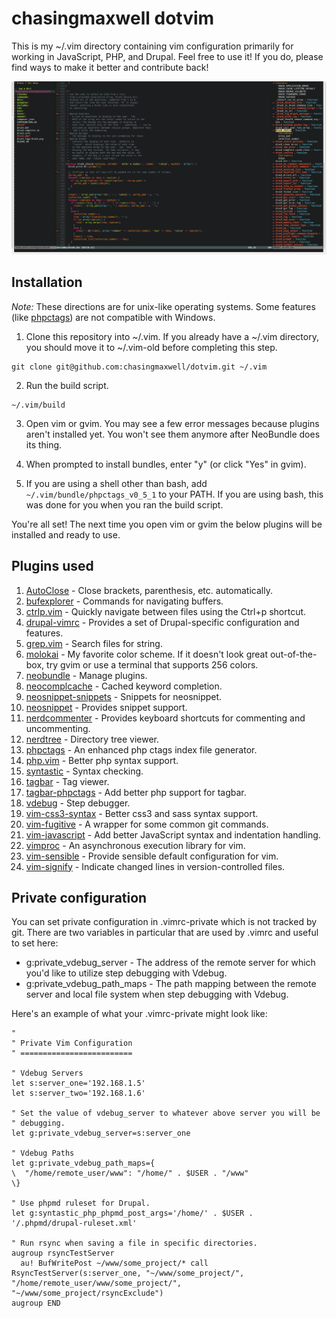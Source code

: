 # chasingmaxwell dotvim

This is my ~/.vim directory containing vim configuration primarily for working
in JavaScript, PHP, and Drupal. Feel free to use it! If you do, please find ways
to make it better and contribute back!

![chasingmaxwell dotvim screenshot](/screenshot.png?raw=true "Schreenshot")

## Installation

_Note:_ These directions are for unix-like operating systems. Some features
(like [phpctags](https://github.com/vim-php/phpctags)) are not compatible with
Windows.

1. Clone this repository into ~/.vim. If you already have a ~/.vim directory,
you should move it to ~/.vim-old before completing this step.
  ```
  git clone git@github.com:chasingmaxwell/dotvim.git ~/.vim
  ```

2. Run the build script.
  ```
  ~/.vim/build
  ```

3. Open vim or gvim. You may see a few error messages because plugins aren't
installed yet. You won't see them anymore after NeoBundle does its thing.

4. When prompted to install bundles, enter "y" (or click "Yes" in gvim).

5. If you are using a shell other than bash, add `~/.vim/bundle/phpctags_v0_5_1`
to your PATH. If you are using bash, this was done for you when you ran the
build script.

You're all set! The next time you open vim or gvim the below plugins will be
installed and ready to use.

## Plugins used

1. [AutoClose](https://github.com/vim-scripts/AutoClose) - Close brackets,
parenthesis, etc. automatically.
2. [bufexplorer](https://github.com/jlanzarotta/bufexplorer) - Commands for
navigating buffers.
3. [ctrlp.vim](https://github.com/ctrlpvim/ctrlp.vim) - Quickly navigate between
files using the Ctrl+p shortcut.
4. [drupal-vimrc](https://drupal.org/project/vimrc) - Provides a set of
Drupal-specific configuration and features.
5. [grep.vim](https://github.com/vim-scripts/grep.vim) - Search files for
string.
6. [molokai](https://github.com/tomasr/molokai) - My favorite color scheme. If
it doesn't look great out-of-the-box, try gvim or use a terminal that supports
256 colors.
7. [neobundle](https://github.com/Shougo/neobundle.vim) - Manage plugins.
8. [neocomplcache](https://github.com/Shougo/neocomplcache.vim) - Cached keyword
completion.
9. [neosnippet-snippets](https://github.com/Shougo/neosnippet-snippets) -
Snippets for neosnippet.
10. [neosnippet](https://github.com/Shougo/neosnippet.vim) - Provides snippet
support.
11. [nerdcommenter](https://github.com/scrooloose/nerdcommenter) - Provides
keyboard shortcuts for commenting and uncommenting.
12. [nerdtree](https://github.com/scrooloose/nerdtree) - Directory tree viewer.
13. [phpctags](https://github.com/vim-php/phpctags) - An enhanced php ctags
index file generator.
14. [php.vim](https://github.com/StanAngeloff/php.vim) - Better php syntax support.
15. [syntastic](https://github.com/scrooloose/syntastic) - Syntax checking.
16. [tagbar](https://github.com/majutsushi/tagbar) - Tag viewer.
17. [tagbar-phpctags](https://github.com/vim-php/tagbar-phpctags.vim) - Add
better php support for tagbar.
18. [vdebug](https://github.com/joonty/vdebug) - Step debugger.
19. [vim-css3-syntax](https://github.com/hail2u/vim-css3-syntax) - Better css3
and sass syntax support.
20. [vim-fugitive](https://github.com/tpope/vim-fugitive) - A wrapper for some
common git commands.
21. [vim-javascript](https://github.com/pangloss/vim-javascript) - Add better
JavaScript syntax and indentation handling.
22. [vimproc](https://github.com/Shougo/vimproc.vim) - An asynchronous execution
library for vim.
23. [vim-sensible](https://github.com/tpope/vim-sensible) - Provide sensible
default configuration for vim.
24. [vim-signify](https://github.com/mhinz/vim-signify) - Indicate changed lines
in version-controlled files.

## Private configuration

You can set private configuration in .vimrc-private which is not tracked by git.
There are two variables in particular that are used by .vimrc and useful to set
here:

- g:private_vdebug_server - The address of the remote server for which you'd
  like to utilize step debugging with Vdebug.
- g:private_vdebug_path_maps - The path mapping between the remote server and
  local file system when step debugging with Vdebug.

Here's an example of what your .vimrc-private might look like:

```VimL
"
" Private Vim Configuration
" =========================

" Vdebug Servers
let s:server_one='192.168.1.5'
let s:server_two='192.168.1.6'

" Set the value of vdebug_server to whatever above server you will be
" debugging.
let g:private_vdebug_server=s:server_one

" Vdebug Paths
let g:private_vdebug_path_maps={
\  "/home/remote_user/www": "/home/" . $USER . "/www"
\}

" Use phpmd ruleset for Drupal.
let g:syntastic_php_phpmd_post_args='/home/' . $USER . '/.phpmd/drupal-ruleset.xml'

" Run rsync when saving a file in specific directories.
augroup rsyncTestServer
  au! BufWritePost ~/www/some_project/* call RsyncTestServer(s:server_one, "~/www/some_project/", "/home/remote_user/www/some_project/", "~/www/some_project/rsyncExclude")
augroup END
```  
